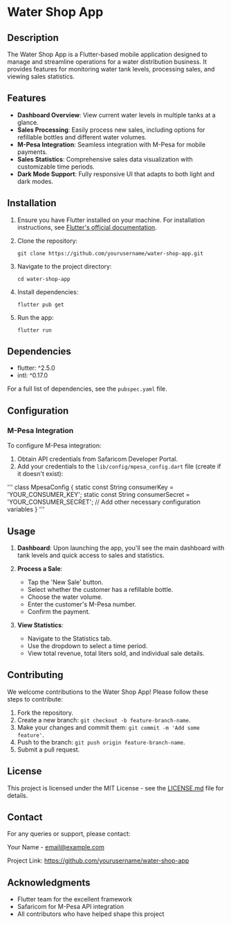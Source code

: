 # Water Shop App

## Description

The Water Shop App is a Flutter-based mobile application designed to manage and streamline operations for a water distribution business. It provides features for monitoring water tank levels, processing sales, and viewing sales statistics.

## Features

- **Dashboard Overview**: View current water levels in multiple tanks at a glance.
- **Sales Processing**: Easily process new sales, including options for refillable bottles and different water volumes.
- **M-Pesa Integration**: Seamless integration with M-Pesa for mobile payments.
- **Sales Statistics**: Comprehensive sales data visualization with customizable time periods.
- **Dark Mode Support**: Fully responsive UI that adapts to both light and dark modes.

## Installation

1. Ensure you have Flutter installed on your machine. For installation instructions, see [Flutter's official documentation](https://flutter.dev/docs/get-started/install).

2. Clone the repository:
   ```
   git clone https://github.com/yourusername/water-shop-app.git
   ```

3. Navigate to the project directory:
   ```
   cd water-shop-app
   ```

4. Install dependencies:
   ```
   flutter pub get
   ```

5. Run the app:
   ```
   flutter run
   ```

## Dependencies

- flutter: ^2.5.0
- intl: ^0.17.0

For a full list of dependencies, see the `pubspec.yaml` file.

## Configuration

### M-Pesa Integration

To configure M-Pesa integration:

1. Obtain API credentials from Safaricom Developer Portal.
2. Add your credentials to the `lib/config/mpesa_config.dart` file (create if it doesn't exist):

'''
class MpesaConfig {
static const String consumerKey = 'YOUR_CONSUMER_KEY';
static const String consumerSecret = 'YOUR_CONSUMER_SECRET';
// Add other necessary configuration variables
}
'''

## Usage

1. **Dashboard**: Upon launching the app, you'll see the main dashboard with tank levels and quick access to sales and statistics.

2. **Process a Sale**:
   - Tap the 'New Sale' button.
   - Select whether the customer has a refillable bottle.
   - Choose the water volume.
   - Enter the customer's M-Pesa number.
   - Confirm the payment.

3. **View Statistics**:
   - Navigate to the Statistics tab.
   - Use the dropdown to select a time period.
   - View total revenue, total liters sold, and individual sale details.

## Contributing

We welcome contributions to the Water Shop App! Please follow these steps to contribute:

1. Fork the repository.
2. Create a new branch: `git checkout -b feature-branch-name`.
3. Make your changes and commit them: `git commit -m 'Add some feature'`.
4. Push to the branch: `git push origin feature-branch-name`.
5. Submit a pull request.

## License

This project is licensed under the MIT License - see the [LICENSE.md](LICENSE.md) file for details.

## Contact

For any queries or support, please contact:

Your Name - email@example.com

Project Link: https://github.com/yourusername/water-shop-app

## Acknowledgments

- Flutter team for the excellent framework
- Safaricom for M-Pesa API integration
- All contributors who have helped shape this project